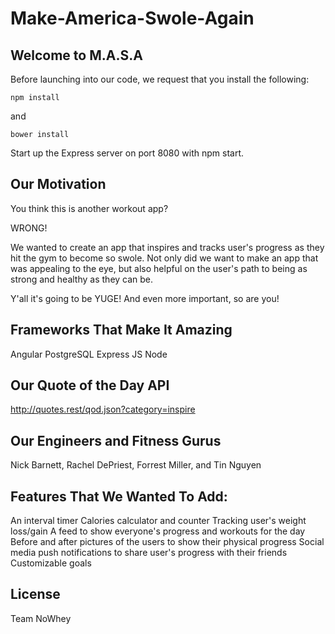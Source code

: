 # Make-America-Swole-Again


## Welcome to M.A.S.A

Before launching into our code, we request that you install the following: 

```
npm install
```

and 

```
bower install 
```

Start up the Express server on port 8080 with npm start.

## Our Motivation

You think this is another workout app? 

WRONG!

We wanted to create an app that inspires and tracks user's progress as they hit the gym to become so swole. Not only did we want to make an app that was appealing to the eye, but also helpful on the user's path to being as strong and healthy as they can be. 

Y'all it's going to be YUGE! And even more important, so are you!

## Frameworks That Make It Amazing

Angular
PostgreSQL 
Express JS
Node

## Our Quote of the Day API

http://quotes.rest/qod.json?category=inspire




## Our Engineers and Fitness Gurus

Nick Barnett, 
Rachel DePriest, 
Forrest Miller, 
and Tin Nguyen


## Features That We Wanted To Add: 
 An interval timer
 Calories calculator and counter
 Tracking user's weight loss/gain
 A feed to show everyone's progress and workouts for the day
 Before and after pictures of the users to show their physical progress 
 Social media push notifications to share user's progress with their friends
 Customizable goals

## License 

Team NoWhey
